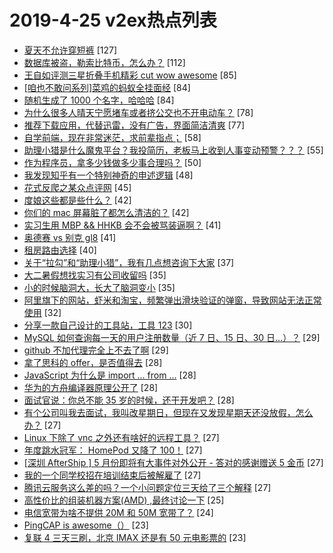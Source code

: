 # 2019-4-25 v2ex热点列表

+ [夏天不允许穿短裤](https://www.v2ex.com/t/558486#reply127) [127]
+ [数据库被盗，勒索比特币，怎么办？](https://www.v2ex.com/t/558440#reply112) [112]
+ [王自如评测三星折叠手机精彩 cut wow awesome](https://www.v2ex.com/t/558541#reply85) [85]
+ [[咱也不敢问系列]菜鸡的蚂蚁全挂面经](https://www.v2ex.com/t/558634#reply84) [84]
+ [随机生成了 1000 个名字，哈哈哈](https://www.v2ex.com/t/558489#reply84) [84]
+ [为什么很多人晴天宁愿堵车或者挤公交也不开电动车？](https://www.v2ex.com/t/558621#reply78) [78]
+ [推荐下载应用，代替迅雷，没有广告，界面简洁清爽](https://www.v2ex.com/t/558464#reply77) [77]
+ [自学前端，现在非常迷茫，求前辈指点；](https://www.v2ex.com/t/558438#reply58) [58]
+ [助理小猎是什么魔鬼平台？我投简历，老板马上收到人事变动预警？？？](https://www.v2ex.com/t/558527#reply55) [55]
+ [作为程序员，拿多少钱做多少事合理吗？](https://www.v2ex.com/t/558712#reply50) [50]
+ [我发现知乎有一个特别神奇的申述逻辑](https://www.v2ex.com/t/558462#reply48) [48]
+ [花式反爬之某众点评网](https://www.v2ex.com/t/558529#reply45) [45]
+ [度娘这些都是些什么？](https://www.v2ex.com/t/558442#reply42) [42]
+ [你们的 mac 屏幕脏了都怎么清洁的？](https://www.v2ex.com/t/558554#reply42) [42]
+ [实习生用 MBP && HHKB 会不会被骂装逼啊？](https://www.v2ex.com/t/558707#reply41) [41]
+ [奥德赛 vs 别克 gl8](https://www.v2ex.com/t/558525#reply41) [41]
+ [租房路由选择](https://www.v2ex.com/t/558641#reply40) [40]
+ [关于“拉勾”和“助理小猎”，我有几点想咨询下大家](https://www.v2ex.com/t/558559#reply37) [37]
+ [大二暑假想找实习有公司收留吗](https://www.v2ex.com/t/558490#reply35) [35]
+ [小的时候脑洞大，长大了脑洞变小](https://www.v2ex.com/t/558503#reply35) [35]
+ [阿里旗下的网站，虾米和淘宝，频繁弹出滑块验证的弹窗，导致网站无法正常使用](https://www.v2ex.com/t/558483#reply32) [32]
+ [分享一款自己设计的工具站，工具 123](https://www.v2ex.com/t/558609#reply30) [30]
+ [MySQL 如何查询每一天的用户注册数量（近 7 日、15 日、30 日...）？](https://www.v2ex.com/t/558628#reply29) [29]
+ [github 不加代理完全上不去了啊](https://www.v2ex.com/t/558468#reply29) [29]
+ [拿了思科的 offer，是否值得去](https://www.v2ex.com/t/558450#reply28) [28]
+ [JavaScript 为什么是 import ... from ...](https://www.v2ex.com/t/558466#reply28) [28]
+ [华为的方舟编译器原理公开了](https://www.v2ex.com/t/558722#reply28) [28]
+ [面试官说：你总不能 35 岁的时候，还干开发吧？](https://www.v2ex.com/t/558520#reply28) [28]
+ [有个公司叫我去面试，我叫改星期日，但现在又发现星期天还没放假，怎么办？](https://www.v2ex.com/t/558597#reply27) [27]
+ [Linux 下除了 vnc 之外还有啥好的远程工具？](https://www.v2ex.com/t/558617#reply27) [27]
+ [年度跳水冠军： HomePod 又降了 100！](https://www.v2ex.com/t/558476#reply27) [27]
+ [[深圳 AfterShip ] 5 月份即将有大事件对外公开 - 答对的感谢赠送 5 金币](https://www.v2ex.com/t/558509#reply27) [27]
+ [我的一个同学校招在培训结束后被解雇了](https://www.v2ex.com/t/558515#reply27) [27]
+ [腾讯云服务这么差的吗？一个小问题定位三天给了三个解释](https://www.v2ex.com/t/558587#reply27) [27]
+ [高性价比的组装机器方案(AMD) ,最终讨论一下](https://www.v2ex.com/t/558443#reply25) [25]
+ [电信宽带为啥不提供 20M 和 50M 宽带了？](https://www.v2ex.com/t/558560#reply24) [24]
+ [PingCAP is awesome（）](https://www.v2ex.com/t/558458#reply23) [23]
+ [复联 4 三天三刷，北京 IMAX 还是有 50 元电影票的](https://www.v2ex.com/t/558571#reply23) [23]
